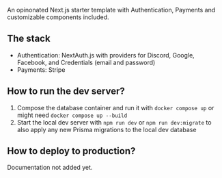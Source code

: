 An opinonated Next.js starter template with Authentication, Payments and customizable components included.

## The stack

-   Authentication: NextAuth.js with providers for Discord, Google, Facebook, and Credentials (email and password)
-   Payments: Stripe

## How to run the dev server?

1. Compose the database container and run it with `docker compose up` or might need `docker compose up --build`
2. Start the local dev server with `npm run dev` or `npm run dev:migrate` to also apply any new Prisma migrations to the local dev database

## How to deploy to production?

Documentation not added yet.